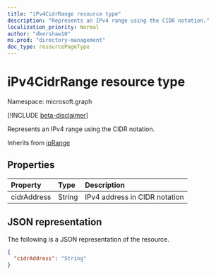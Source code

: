 ```yaml
---
title: "iPv4CidrRange resource type"
description: "Represents an IPv4 range using the CIDR notation."
localization_priority: Normal
author: "dkershaw10"
ms.prod: "directory-management"
doc_type: resourcePageType
---
```


# iPv4CidrRange resource type

Namespace: microsoft.graph

[!INCLUDE [beta-disclaimer](../../includes/beta-disclaimer.md)]

Represents an IPv4 range using the CIDR notation.

Inherits from [ipRange](../resources/iprange.md)

## Properties

| Property     | Type        | Description |
|:-------------|:------------|:------------|
|cidrAddress|String|IPv4 address in CIDR notation|

## JSON representation

The following is a JSON representation of the resource.

<!-- {
  "blockType": "resource",
  "optionalProperties": [

  ],
  "@odata.type": "microsoft.graph.iPv4CidrRange",
  "baseType": "microsoft.graph.ipRange"
}-->

```json
{
  "cidrAddress": "String"
}
```

<!-- uuid: 16cd6b66-4b1a-43a1-adaf-3a886856ed98
2019-02-04 14:57:30 UTC -->
<!-- {
  "type": "#page.annotation",
  "description": "iPv4CidrRange resource",
  "keywords": "",
  "section": "documentation",
  "tocPath": ""
}-->

